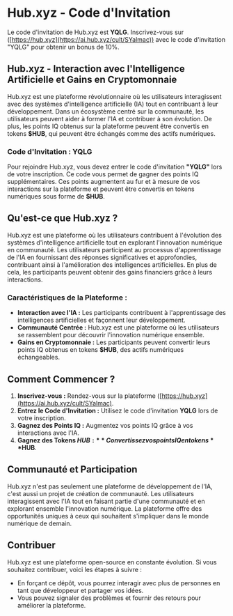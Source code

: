 # Hub.xyz - Code d'Invitation

Le code d'invitation de Hub.xyz est **YQLG**. Inscrivez-vous sur ([https://hub.xyz](https://ai.hub.xyz/cult/SYalmac)) avec le code d'invitation "YQLG" pour obtenir un bonus de 10%.

## Hub.xyz - Interaction avec l'Intelligence Artificielle et Gains en Cryptomonnaie

Hub.xyz est une plateforme révolutionnaire où les utilisateurs interagissent avec des systèmes d'intelligence artificielle (IA) tout en contribuant à leur développement. Dans un écosystème centré sur la communauté, les utilisateurs peuvent aider à former l'IA et contribuer à son évolution. De plus, les points IQ obtenus sur la plateforme peuvent être convertis en tokens **$HUB**, qui peuvent être échangés comme des actifs numériques.

### Code d'Invitation : YQLG

Pour rejoindre Hub.xyz, vous devez entrer le code d'invitation **"YQLG"** lors de votre inscription. Ce code vous permet de gagner des points IQ supplémentaires. Ces points augmentent au fur et à mesure de vos interactions sur la plateforme et peuvent être convertis en tokens numériques sous forme de **$HUB**.

## Qu'est-ce que Hub.xyz ?

Hub.xyz est une plateforme où les utilisateurs contribuent à l'évolution des systèmes d'intelligence artificielle tout en explorant l'innovation numérique en communauté. Les utilisateurs participent au processus d'apprentissage de l'IA en fournissant des réponses significatives et approfondies, contribuant ainsi à l'amélioration des intelligences artificielles. En plus de cela, les participants peuvent obtenir des gains financiers grâce à leurs interactions.

### Caractéristiques de la Plateforme :

- **Interaction avec l'IA :** Les participants contribuent à l'apprentissage des intelligences artificielles et façonnent leur développement.
- **Communauté Centrée :** Hub.xyz est une plateforme où les utilisateurs se rassemblent pour découvrir l'innovation numérique ensemble.
- **Gains en Cryptomonnaie :** Les participants peuvent convertir leurs points IQ obtenus en tokens **$HUB**, des actifs numériques échangeables.

## Comment Commencer ?

1. **Inscrivez-vous :** Rendez-vous sur la plateforme ([https://hub.xyz](https://ai.hub.xyz/cult/SYalmac).
2. **Entrez le Code d'Invitation :** Utilisez le code d'invitation **YQLG** lors de votre inscription.
3. **Gagnez des Points IQ :** Augmentez vos points IQ grâce à vos interactions avec l'IA.
4. **Gagnez des Tokens $HUB :** Convertissez vos points IQ en tokens **$HUB**.

## Communauté et Participation

Hub.xyz n'est pas seulement une plateforme de développement de l'IA, c'est aussi un projet de création de communauté. Les utilisateurs interagissent avec l'IA tout en faisant partie d'une communauté et en explorant ensemble l'innovation numérique. La plateforme offre des opportunités uniques à ceux qui souhaitent s'impliquer dans le monde numérique de demain.

## Contribuer

Hub.xyz est une plateforme open-source en constante évolution. Si vous souhaitez contribuer, voici les étapes à suivre :

- En forçant ce dépôt, vous pourrez interagir avec plus de personnes en tant que développeur et partager vos idées.
- Vous pouvez signaler des problèmes et fournir des retours pour améliorer la plateforme.
